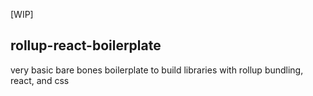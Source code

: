 [WIP]
## rollup-react-boilerplate

very basic bare bones boilerplate to build libraries with rollup bundling, react, and css
